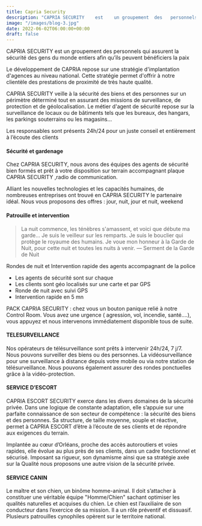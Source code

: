 ```yaml
---
title: Capria Security
description: "CAPRIA SECURITY    est    un groupement  des   personnels qui assurent la sécurité des gens du monde entiers afin qu’ils peuvent bénéficiers la paix."
image: "/images/blog-3.jpg"
date: 2022-06-02T06:00:00+00:00
draft: false
---
```


CAPRIA SECURITY    est    un groupement  des   personnels qui assurent la sécurité des gens du monde entiers afin qu’ils peuvent bénéficiers la paix 

Le développement de CAPRIA repose sur une stratégie d'implantation d'agences au niveau national. Cette stratégie permet d'offrir à notre clientèle des prestations de proximité de très haute qualité.   

CAPRIA  SECURITY veille à la sécurité des biens et des personnes sur un périmètre déterminé tout en assurant des missions de surveillance, de protection et   de   géolocalisation. Le métier d'agent de sécurité repose sur la surveillance de locaux ou de bâtiments tels que les bureaux, des hangars, les parkings souterrains ou les magasins…

Les responsables sont présents 24h/24 pour un juste conseil et entièrement à l’écoute des clients

#### Sécurité et  gardenage

Chez CAPRIA   SECURITY, nous   avons  des   équipes  des  agents de sécurité  bien  formés  et  prêt  à  votre  disposition   sur   terrain  accompagnant  plaque CAPRIA   SECURITY ,radio   de communication.

Alliant les nouvelles technologies et les capacités humaines, de nombreuses entreprises ont trouvé en CAPRIA  SECURITY le partenaire idéal.
Nous vous proposons  des offres : jour,  nuit, jour  et nuit, weekend

#### Patrouille et  intervention

> La nuit commence, les ténèbres s'amassent, et voici que débute ma garde... Je suis le veilleur sur les remparts. Je suis le bouclier qui protège le royaume des humains. Je voue mon honneur à la Garde de Nuit, pour cette nuit et toutes les nuits à venir.
— Serment de la Garde de Nuit 

Rondes de nuit et Intervention rapide des  agents accompagnant  de la police 
- Les agents de sécurité sont sur chaque 
- Les clients sont géo localisés sur une carte et par GPS
- Ronde de nuit avec suivi GPS
- Intervention rapide en 5 mn

PACK   CAPRIA   SECURITY   : chez   vous    un bouton   panique   relié   à  notre    Control  Room.   Vous   avez  une urgence    (   agression, vol,  incendie, santé….),   vous  appuyez   et nous   intervenons   immédiatement disponible tous de suite.

#### TELESURVEILLANCE

Nos opérateurs de télésurveillance sont prêts à intervenir 24h/24, 7 j/7. Nous pouvons surveiller des biens ou des personnes. La vidéosurveillance pour une surveillance à distance depuis votre mobile ou via notre station de télésurveillance. Nous pouvons également assurer des rondes ponctuelles grâce à la vidéo-protection.

#### SERVICE  D’ESCORT

CAPRIA ESCORT SECURITY exerce dans les divers domaines de la sécurité privée. Dans une logique de constante adaptation, elle s’appuie sur une parfaite connaissance de son secteur de compétence : la sécurité des biens et des personnes.  Sa structure, de taille moyenne, souple et réactive,  permet à CAPRIA ESCORT d’être à l’écoute de ses clients et de répondre aux exigences du terrain. 

Implantée au cœur d’Orléans, proche des accès autoroutiers et voies rapides, elle évolue au plus près de ses clients, dans un cadre fonctionnel et sécurisé. Imposant sa rigueur, son dynamisme ainsi que sa stratégie axée sur la Qualité nous proposons une autre vision de la sécurité privée. 

#### SERVICE CANIN

Le maître et son chien, un binôme homme-animal. Il doit s’attacher à constituer une véritable équipe "Homme/Chien" sachant optimiser les qualités naturelles et acquises du chien. Le chien est l’auxiliaire de son conducteur dans l’exercice de sa mission. Il a un rôle préventif et dissuasif. Plusieurs patrouilles cynophiles opèrent sur le territoire national.